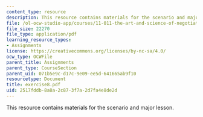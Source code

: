 ```yaml
---
content_type: resource
description: This resource contains materials for the scenario and major lesson.
file: /ol-ocw-studio-app/courses/11-011-the-art-and-science-of-negotiation-spring-2006/2517fddb8a8a2c873f7a2d7fa4e8de2d_exercise8.pdf
file_size: 22270
file_type: application/pdf
learning_resource_types:
- Assignments
license: https://creativecommons.org/licenses/by-nc-sa/4.0/
ocw_type: OCWFile
parent_title: Assignments
parent_type: CourseSection
parent_uid: 071b5e9c-d17c-9e09-ee5d-641665ab9f10
resourcetype: Document
title: exercise8.pdf
uid: 2517fddb-8a8a-2c87-3f7a-2d7fa4e8de2d
---
```

This resource contains materials for the scenario and major lesson.